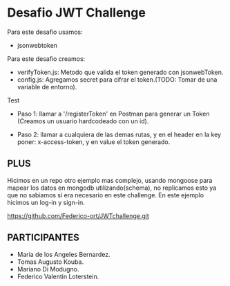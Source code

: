 # Desafio JWT Challenge

Para este desafio usamos:
- jsonwebtoken

Para este desafio creamos:
- verifyToken.js: Metodo que valida el token generado con jsonwebToken.
- config.js: Agregamos secret para cifrar el token.(TODO: Tomar de una variable de entorno).

Test
- Paso 1: llamar a '/registerToken' en Postman para generar un Token (Creamos un usuario hardcodeado con un id).

- Paso 2: llamar a cualquiera de las demas rutas, y en el header en la key poner: x-access-token, y en value el token generado. 

## PLUS
Hicimos en un repo otro ejemplo mas complejo, usando mongoose para mapear los datos en mongodb utilizando(schema), no replicamos esto ya que no sabiamos si era necesario en este challenge. 
En este ejemplo hicimos un log-in y sign-in.

https://github.com/Federico-ort/JWTchallenge.git

## PARTICIPANTES
- Maria de los Angeles Bernardez.
- Tomas Augusto Kouba.
- Mariano Di Modugno. 
- Federico Valentin Loterstein.
